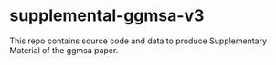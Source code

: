 # supplemental-ggmsa-v3

This repo contains source code and data to produce Supplementary Material of the ggmsa paper.
